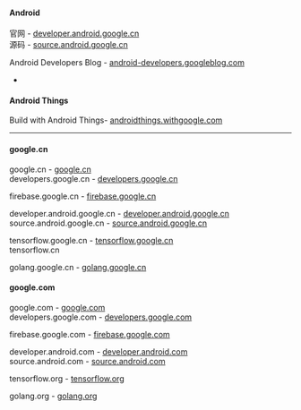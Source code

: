 #### Android

官网 - [developer.android.google.cn](https://developer.android.google.cn/)  
源码 - [source.android.google.cn](https://source.android.google.cn/)  

Android Developers Blog - [android-developers.googleblog.com](https://android-developers.googleblog.com/)  
- []()  

#### Android Things

Build with Android Things- [androidthings.withgoogle.com](https://androidthings.withgoogle.com/) 



---

#### google.cn

google.cn - [google.cn](http://www.google.cn/)  
developers.google.cn - [developers.google.cn](https://developers.google.cn/)  

firebase.google.cn - [firebase.google.cn](https://firebase.google.cn/)  

developer.android.google.cn - [developer.android.google.cn](https://developer.android.google.cn/)  
source.android.google.cn - [source.android.google.cn](https://source.android.google.cn/) 

tensorflow.google.cn - [tensorflow.google.cn](https://tensorflow.google.cn/)  
tensorflow.cn

golang.google.cn - [golang.google.cn](https://golang.google.cn/) 

#### google.com

google.com - [google.com](https://www.google.com/)  
developers.google.com - [developers.google.com](https://developers.google.com/)  

firebase.google.com - [firebase.google.com](https://firebase.google.com/)  

developer.android.com - [developer.android.com](https://developer.android.com/)  
source.android.com - [source.android.com](https://source.android.com/)  

tensorflow.org - [tensorflow.org](https://www.tensorflow.org/)  

golang.org - [golang.org](https://golang.org/)  